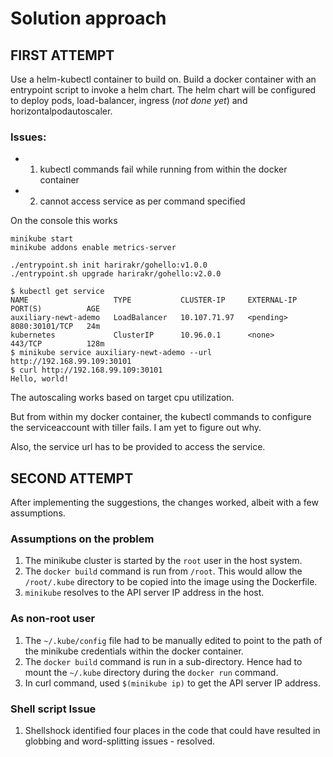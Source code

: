 # Solution approach

## FIRST ATTEMPT
Use a helm-kubectl container to build on.
Build a docker container with an entrypoint script to invoke a helm chart.
The helm chart will be configured to deploy pods, load-balancer, 
ingress (_not done yet_) and horizontalpodautoscaler.

### Issues: 
- 1. kubectl commands fail while running from within the docker container 
- 2. cannot access service as per command specified

On the console this works

```console 
minikube start
minikube addons enable metrics-server

./entrypoint.sh init harirakr/gohello:v1.0.0
./entrypoint.sh upgrade harirakr/gohello:v2.0.0

$ kubectl get service
NAME                   TYPE           CLUSTER-IP     EXTERNAL-IP   PORT(S)          AGE
auxiliary-newt-ademo   LoadBalancer   10.107.71.97   <pending>     8080:30101/TCP   24m
kubernetes             ClusterIP      10.96.0.1      <none>        443/TCP          128m
$ minikube service auxiliary-newt-ademo --url
http://192.168.99.109:30101
$ curl http://192.168.99.109:30101
Hello, world!
```
The autoscaling works based on target cpu utilization.

But from within my docker container, the kubectl commands to configure the 
serviceaccount with tiller fails. I am yet to figure out why.

Also, the service url has to be provided to access the service.
 

## SECOND ATTEMPT 
After implementing the suggestions, the changes worked, albeit with a few assumptions.

### Assumptions on the problem
1. The minikube cluster is started by the `root` user in the host system.
2. The `docker build` command is run from `/root`. This would allow the 
   `/root/.kube` directory to be copied into the image using the Dockerfile. 
3. `minikube` resolves to the API server IP address in the host.

### As non-root user
1. The `~/.kube/config` file had to be manually edited to point to the path of the 
   minikube credentials within the docker container.
2. The `docker build` command is run in a sub-directory. Hence had to mount the 
   `~/.kube` directory during the `docker run` command.
3. In curl command, used `$(minikube ip)` to get the API server IP address.

### Shell script Issue
1. Shellshock identified four places in the code that could have resulted in globbing 
   and word-splitting issues - resolved.

